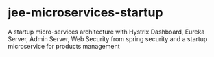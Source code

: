 # jee-microservices-startup 
A startup micro-services architecture with Hystrix Dashboard, Eureka Server, Admin Server, Web Security from spring security and a startup microservice for products management
